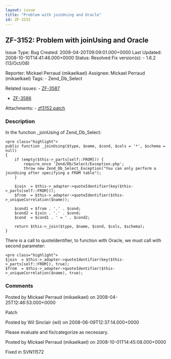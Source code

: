 ```yaml
---
layout: issue
title: "Problem with joinUsing and Oracle"
id: ZF-3152
---
```


ZF-3152: Problem with joinUsing and Oracle
------------------------------------------

 Issue Type: Bug Created: 2008-04-20T09:09:01.000+0000 Last Updated: 2008-10-10T14:41:46.000+0000 Status: Resolved Fix version(s): - 1.6.2 (13/Oct/08)
 
 Reporter:  Mickael Perraud (mikaelkael)  Assignee:  Mickael Perraud (mikaelkael)  Tags: - Zend\_Db\_Select
 
 Related issues: - [ZF-3587](/issues/browse/ZF-3587)
- [ZF-3586](/issues/browse/ZF-3586)
 
 Attachments: - [zf3152.patch](/issues/secure/attachment/11261/zf3152.patch)
 
### Description

In the function \_joinUsing of Zend\_Db\_Select:

 
    <pre class="highlight">
    public function _joinUsing($type, $name, $cond, $cols = '*', $schema = null)
    {
        if (empty($this->_parts[self::FROM])) {
            require_once 'Zend/Db/Select/Exception.php';
            throw new Zend_Db_Select_Exception("You can only perform a joinUsing after specifying a FROM table");
        }
    
        $join  = $this->_adapter->quoteIdentifier(key($this->_parts[self::FROM]));
        $from  = $this->_adapter->quoteIdentifier($this->_uniqueCorrelation($name));
    
        $cond1 = $from . '.' . $cond;
        $cond2 = $join . '.' . $cond;
        $cond  = $cond1 . ' = ' . $cond2;
    
        return $this->_join($type, $name, $cond, $cols, $schema);
    }


There is a call to quoteIdentifier, to function with Oracle, we must call with second parameter:

 
    <pre class="highlight">
    $join  = $this->_adapter->quoteIdentifier(key($this->_parts[self::FROM]), true);
    $from  = $this->_adapter->quoteIdentifier($this->_uniqueCorrelation($name), true);


 

 

### Comments

Posted by Mickael Perraud (mikaelkael) on 2008-04-25T12:46:53.000+0000

Patch

 

 

Posted by Wil Sinclair (wil) on 2008-06-09T12:37:14.000+0000

Please evaluate and fix/categorize as necessary.

 

 

Posted by Mickael Perraud (mikaelkael) on 2008-10-01T14:45:08.000+0000

Fixed in SVN11572

 

 